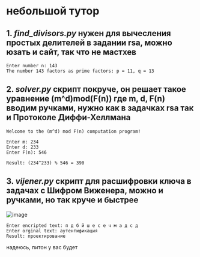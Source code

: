 # небольшой тутор

## 1. *find_divisors.py* нужен для вычесления простых делителей в задании rsa, можно юзать и сайт, так что не мастхев
```
Enter number n: 143
The number 143 factors as prime factors: p = 11, q = 13
```

## 2. *solver.py* скрипт покруче, он решает такое уравнение (m^d)mod(F(n)) где m, d, F(n) вводим ручками, нужно как в задачках rsa так и Протоколе Диффи-Хеллмана

```
Welcome to the (m^d) mod F(n) computation program!

Enter m: 234
Enter d: 233
Enter F(n): 546

Result: (234^233) % 546 = 390
```

## 3. *vijener.py* скрипт для расшифровки ключа в задачах с Шифром Виженера, можно и ручками, но так круче и быстрее

![image](https://github.com/user-attachments/assets/00a6b7e3-b1a0-4282-bab2-a6048bae8555)

```
Enter encripted text: п д б й ш е с е ч м а д с д
Enter orginal text: аутентификация
Result: проектирование
```

надеюсь, питон у вас будет
